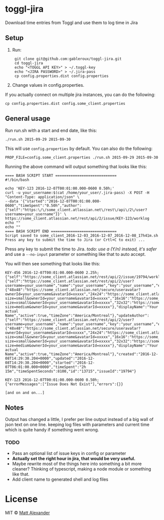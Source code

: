 

# toggl-jira

Download time entries from Toggl and use them to log time in Jira

## Setup

1. Run:

        git clone git@github.com:gableroux/toggl-jira.git
        cd toggl-jira
        echo "<TOGGL API KEY>" > ~/.toggl-key
        echo "<JIRA PASSWORD>" > ~/.jira-pass
        cp config.properties.dist config.properties

2. Change values in config.properties.

If you actually connect on multiple jira instances, you can do the following:

    cp config.properties.dist config.some_client.properties

## General usage

Run run.sh with a start and end date, like this:

    ./run.sh 2015-09-29 2015-09-30

This will use `config.properties` by default. You can also do the following:

    PROP_FILE=config.some_client.properties ./run.sh 2015-09-29 2015-09-30

Running the above command will output something that looks like this:

    ==== BASH SCRIPT START ============================
    #!/bin/bash

    echo 'KEY-123 2016-12-07T00:01:00.000-0600 0.50h;'
    curl -u your_username:$(cat /home/your_user/.jira-pass) -X POST -H "Content-Type: application/json" \
    --data '{"started":"2016-12-07T00:01:00.000-0600","timeSpent":"0.50h","author":{"self":"https:\/\/some_client.atlassian.net\/rest\/api\/2\/user?username=your_username"}}' \
    https://some_client.atlassian.net/rest/api/2/issue/KEY-123/worklog
    echo ""
    echo ""
    ==== BASH SCRIPT END ==============================
    Script saved to some_client_2016-12-03_2016-12-07_2016-12-08_17h41m.sh
    Press any key to submit the time to Jira (or Crtl+C to exit) ...

Press any key to submit the time to Jira. *todo: use a (Y/n) instead, it's safer* and use a `--no-input` parameter or something like that to auto accept.

You will then see something that looks like this:

    KEY-456 2016-12-07T00:01:00.000-0600 2.25h;
    {"self":"https://some_client.atlassian.net/rest/api/2/issue/19794/worklog/13715","author":{"self":"https://some_client.atlassian.net/rest/api/2/user?username=your_username","name":"your_username","key":"your_username","emailAddress":"you@your_email.com","avatarUrls":{"48x48":"https://some_client.atlassian.net/secure/useravatar?ownerId=your_username&avatarId=xxxxx","24x24":"https://some_client.atlassian.net/secure/useravatar?size=small&ownerId=your_username&avatarId=xxxxx","16x16":"https://some_client.atlassian.net/secure/useravatar?size=xsmall&ownerId=your_username&avatarId=xxxxx","32x32":"https://some_client.atlassian.net/secure/useravatar?size=medium&ownerId=your_username&avatarId=xxxxx"},"displayName":"Your actual Name","active":true,"timeZone":"America/Montreal"},"updateAuthor":{"self":"https://some_client.atlassian.net/rest/api/2/user?username=your_username","name":"your_username","key":"your_username","emailAddress":"you@your_email.com","avatarUrls":{"48x48":"https://some_client.atlassian.net/secure/useravatar?ownerId=your_username&avatarId=xxxxx","24x24":"https://some_client.atlassian.net/secure/useravatar?size=small&ownerId=your_username&avatarId=xxxxx","16x16":"https://some_client.atlassian.net/secure/useravatar?size=xsmall&ownerId=your_username&avatarId=xxxxx","32x32":"https://some_client.atlassian.net/secure/useravatar?size=medium&ownerId=your_username&avatarId=xxxxx"},"displayName":"Your actual Name","active":true,"timeZone":"America/Montreal"},"created":"2016-12-08T14:29:30.204+0000","updated":"2016-12-08T14:29:30.204+0000","started":"2016-12-07T06:01:00.000+0000","timeSpent":"2h 15m","timeSpentSeconds":8100,"id":"13715","issueId":"19794"}

    KEY-123 2016-12-07T00:01:00.000-0600 0.50h;
    {"errorMessages":["Issue Does Not Exist"],"errors":{}}

    [and on and on...]

## Notes

Output has changed a little, I prefer per line output instead of a big wall of json text on one line.
keeping log files with parameters and current time which is quite handy if something went wrong.

### TODO

* Pass an optional list of issue keys in config or parameter
* **Actually set the right hour in jira, that would be very useful.**
* Maybe rewrite most of the things here into something a bit more cleaner? Thinking of typescript, making a node module or something like that.
* Add client name to generated shell and log files

# License

MIT © [Matt Alexander](https://github.com/mattalexx)
